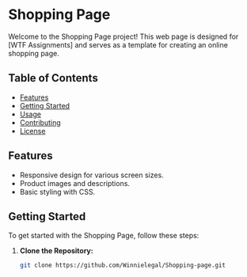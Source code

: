 # Shopping Page

Welcome to the Shopping Page project! This web page is designed for [WTF Assignments] and serves as a template for creating an online shopping page.

## Table of Contents
- [Features](#features)
- [Getting Started](#getting-started)
- [Usage](#usage)
- [Contributing](#contributing)
- [License](#license)

## Features
- Responsive design for various screen sizes.
- Product images and descriptions.
- Basic styling with CSS.

## Getting Started
To get started with the Shopping Page, follow these steps:

1. **Clone the Repository:**
   ```bash
   git clone https://github.com/Winnielegal/Shopping-page.git
